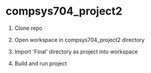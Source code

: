 # compsys704_project2

1. Clone repo

2. Open workspace in compsys704_project2 directory

3. Import 'Final' directory as project into workspace

4. Build and run project
